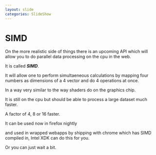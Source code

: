 ```yaml
---
layout: slide
categories: SlideShow
---
```


<div class="panel slide-content">
<div class="panel-body flex" style="align-items: center;">

</div>
</div>
<div class="panel notes">
<div class="panel-body marked">

# SIMD

On the more realistic side of things there is an upcoming API which will allow you to do parallel data processing on the cpu in the web.

It is called ***SIMD***.

It will allow one to perform simultaeneous calculations by mapping four numbers as dimensions of a 4 vector and do 4 operations at once.

In a way very similar to the way shaders do on the graphics chip.

It is still on the cpu but should be able to process a large dataset much faster.

A factor of 4, 8 or 16 faster.

It can be used now in firefox nightly

and used in wrapped webapps by shipping with chrome which has SIMD compiled in, Intel XDK can do this for you.

Or you can just wait a bit.

</div>
</div>
